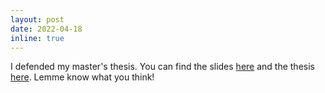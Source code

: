 ```yaml
---
layout: post
date: 2022-04-18
inline: true
---
```


I defended my master's thesis. You can find the slides [here](/assets/pdf/defense.pdf) and the thesis [here](/assets/pdf/msthesis.pdf). Lemme know what you think!
